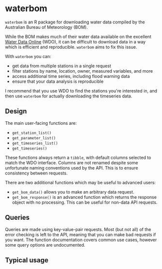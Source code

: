 # waterbom

`waterbom` is an R package for downloading water data compiled by the Australian Bureau of Meteorology (BOM).

While the BOM makes much of their water data available on the excellent [Water Data Online](http://www.bom.gov.au/waterdata/) (WDO), it can be difficult to download data in a way which is efficient and reproducible. `waterbom` aims to fix this issue.

With `waterbom` you can:

-   get data from multiple stations in a single request
-   filter stations by name, location, owner, measured variables, and more
-   access additional time series, including flood warning data
-   ensure that your data analysis is reproducible

I recommend that you use WDO to find the stations you're interested in, and then use `waterbom` for actually downloading the timeseries data.

## Design

The main user-facing functions are:

-   `get_station_list()`
-   `get_parameter_list()`
-   `get_timeseries_list()`
-   `get_timeseries()`

These functions always return a `tibble`, with default columns selected to match the WDO interface. Columns are not renamed despite some unfortunate naming conventions used by the API. This is to ensure consistency between requests.

There are two additional functions which may be useful to advanced users:

-   `get_bom_data()` allows you to make an arbitrary data request.
-   `get_bom_response()` is an advanced function which returns the response object with no processing. This can be useful for non-data API requests.

## Queries

Queries are made using key-value-pair requests. Most (but not all) of the error checking is left to the API, meaning that you can make bad requests if you want. The function documentation covers common use cases, however some query options are undocumented.

## Typical usage
